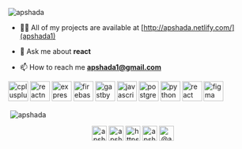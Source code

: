 <p align="left"> <img src="https://komarev.com/ghpvc/?username=apshada" alt="apshada" /> </p>

- 👨‍💻 All of my projects are available at [http://apshada.netlify.com/](apshada1)

- 💬 Ask me about **react**

- 📫 How to reach me **apshada1@gmail.com**

<p align="left"><img src="https://devicons.github.io/devicon/devicon.git/icons/cplusplus/cplusplus-original.svg" alt="cplusplus" width="40" height="40"/> 
   <img src="https://reactnative.dev/img/header_logo.svg" alt="reactnative" width="40" height="40"/>
  <img src="https://devicons.github.io/devicon/devicon.git/icons/express/express-original-wordmark.svg" alt="express" width="40" height="40"/>  <img src="https://www.vectorlogo.zone/logos/firebase/firebase-icon.svg" alt="firebase" width="40" height="40"/> <img src="https://www.vectorlogo.zone/logos/gatsbyjs/gatsbyjs-icon.svg" alt="gastby" width="40" height="40"/> <img src="https://devicons.github.io/devicon/devicon.git/icons/javascript/javascript-original.svg" alt="javascript" width="40" height="40"/> <img src="https://devicons.github.io/devicon/devicon.git/icons/postgresql/postgresql-original-wordmark.svg" alt="postgresql" width="40" height="40"/> <img src="https://devicons.github.io/devicon/devicon.git/icons/python/python-original.svg" alt="python" width="40" height="40"/> <img src="https://devicons.github.io/devicon/devicon.git/icons/react/react-original-wordmark.svg" alt="react" width="40" height="40"/>
  <img src="https://www.vectorlogo.zone/logos/figma/figma-icon.svg" alt="figma" width="40" height="40"/>
 </p><p>&nbsp;<img align="center" src="https://github-readme-stats.vercel.app/api?username=apshada&show_icons=true" alt="apshada" /></p>

<p align="center">
<a href="https://dev.to/apshada1" target="blank"><img align="center" src="https://cdn.jsdelivr.net/npm/simple-icons@3.0.1/icons/dev-dot-to.svg" alt="apshada1" height="30" width="30" /></a>
<a href="https://twitter.com/apshada1" target="blank"><img align="center" src="https://cdn.jsdelivr.net/npm/simple-icons@3.0.1/icons/twitter.svg" alt="apshada1" height="30" width="30" /></a>
<a href="https://www.linkedin.com/in/aditya-pratap-singh-hada-0a106b183/" target="blank"><img align="center" src="https://cdn.jsdelivr.net/npm/simple-icons@3.0.1/icons/linkedin.svg" alt="https://www.linkedin.com/in/aditya-pratap-singh-hada-0a106b183/" height="30" width="30" /></a>
<a href="https://instagram.com/apshada1" target="blank"><img align="center" src="https://cdn.jsdelivr.net/npm/simple-icons@3.0.1/icons/instagram.svg" alt="apshada1" height="30" width="30" /></a>
<a href="https://medium.com/@apshada1" target="blank"><img align="center" src="https://cdn.jsdelivr.net/npm/simple-icons@3.0.1/icons/medium.svg" alt="@apshada1" height="30" width="30" /></a>
</p>
